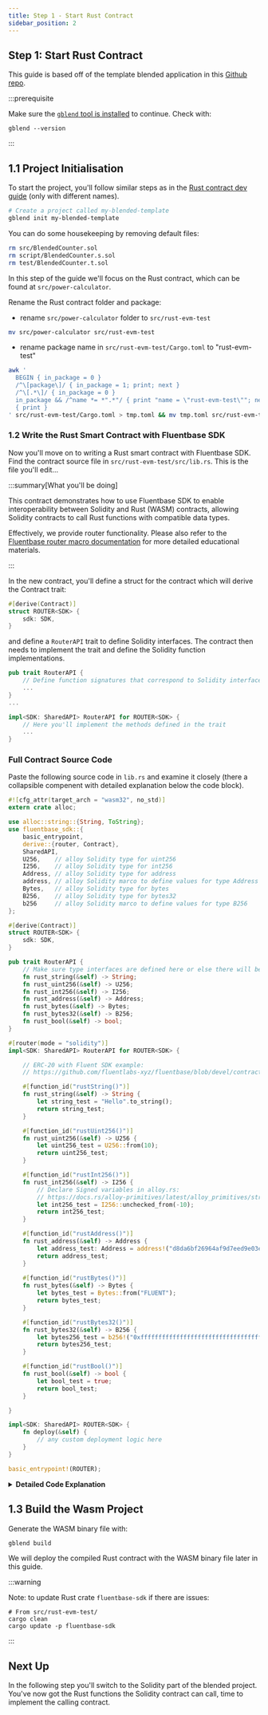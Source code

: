 ```yaml
---
title: Step 1 - Start Rust Contract
sidebar_position: 2
---
```


Step 1: Start Rust Contract
---

This guide is based off of the template blended application in this [Github repo](https://github.com/fluentlabs-xyz/blended-template-foundry-cli).

<!-- Make sure to clone the repo to follow along:

```bash
git clone https://github.com/fluentlabs-xyz/blended-template.git && \
cd blended-template
``` -->

:::prerequisite

Make sure the [`gblend` tool is installed](../../gblend/installation.md) to continue. Check with:

```shell
gblend --version
```

:::

## 1.1 Project Initialisation

To start the project, you'll follow similar steps as in the [Rust contract dev guide](../smart-contracts/rust.mdx#start-a-new-project) (only with different names).

```bash
# Create a project called my-blended-template
gblend init my-blended-template
```

You can do some housekeeping by removing default files:

```bash
rm src/BlendedCounter.sol
rm script/BlendedCounter.s.sol
rm test/BlendedCounter.t.sol
```

In this step of the guide we'll focus on the Rust contract, which can be found at `src/power-calculator`.

Rename the Rust contract folder and package:

- rename `src/power-calculator` folder to `src/rust-evm-test`

```bash
mv src/power-calculator src/rust-evm-test
```

- rename package name in `src/rust-evm-test/Cargo.toml` to "rust-evm-test"

```bash
awk '
  BEGIN { in_package = 0 }
  /^\[package\]/ { in_package = 1; print; next }
  /^\[.*\]/ { in_package = 0 }
  in_package && /^name *= *".*"/ { print "name = \"rust-evm-test\""; next }
  { print }
' src/rust-evm-test/Cargo.toml > tmp.toml && mv tmp.toml src/rust-evm-test/Cargo.toml

```

### 1.2 Write the Rust Smart Contract with Fluentbase SDK

Now you'll move on to writing a Rust smart contract with Fluentbase SDK. Find the contract source file in `src/rust-evm-test/src/lib.rs`. This is the file you'll edit...

:::summary[What you'll be doing]

This contract demonstrates how to use Fluentbase SDK to enable interoperability between Solidity and Rust (WASM) contracts, allowing Solidity contracts to call Rust functions with compatible data types.

Effectively, we provide router functionality. Please also refer to the [Fluentbase router macro documentation](../../fluentbase-sdk/router.md) for more detailed educational materials.

:::

In the new contract, you'll define a struct for the contract which will derive the Contract trait:
```rust
#[derive(Contract)]
struct ROUTER<SDK> {
    sdk: SDK,
}
```

and define a `RouterAPI` trait to define Solidity interfaces. The contract then needs to implement the trait and define the Solidity function implementations.

```rust
pub trait RouterAPI {
    // Define function signatures that correspond to Solidity interface you'll call from.
    ...
}
...

impl<SDK: SharedAPI> RouterAPI for ROUTER<SDK> {
    // Here you'll implement the methods defined in the trait
    ...
}
```

### Full Contract Source Code

Paste the following source code in `lib.rs` and examine it closely (there a collapsible compenent with detailed explanation below the code block).

```rust
#![cfg_attr(target_arch = "wasm32", no_std)]
extern crate alloc;

use alloc::string::{String, ToString};
use fluentbase_sdk::{
    basic_entrypoint,
    derive::{router, Contract},
    SharedAPI,
    U256,    // alloy Solidity type for uint256
    I256,    // alloy Solidity type for int256
    Address, // alloy Solidity type for address
    address, // alloy Solidity marco to define values for type Address
    Bytes,   // alloy Solidity type for bytes
    B256,    // alloy Solidity type for bytes32
    b256     // alloy Solidity marco to define values for type B256
};

#[derive(Contract)]
struct ROUTER<SDK> {
    sdk: SDK,
}

pub trait RouterAPI {
    // Make sure type interfaces are defined here or else there will be a compiler error.
    fn rust_string(&self) -> String;
    fn rust_uint256(&self) -> U256;
    fn rust_int256(&self) -> I256;
    fn rust_address(&self) -> Address;
    fn rust_bytes(&self) -> Bytes;
    fn rust_bytes32(&self) -> B256;
    fn rust_bool(&self) -> bool;
}

#[router(mode = "solidity")]
impl<SDK: SharedAPI> RouterAPI for ROUTER<SDK> {

    // ERC-20 with Fluent SDK example:
    // https://github.com/fluentlabs-xyz/fluentbase/blob/devel/contracts/examples/erc20/lib.rs

    #[function_id("rustString()")]
    fn rust_string(&self) -> String {
        let string_test = "Hello".to_string();
        return string_test;
    }

    #[function_id("rustUint256()")]
    fn rust_uint256(&self) -> U256 {
        let uint256_test = U256::from(10);
        return uint256_test;
    }

    #[function_id("rustInt256()")]
    fn rust_int256(&self) -> I256 {
        // Declare Signed variables in alloy.rs:
        // https://docs.rs/alloy-primitives/latest/alloy_primitives/struct.Signed.html#method.from_dec_str
        let int256_test = I256::unchecked_from(-10);
        return int256_test;
    }

    #[function_id("rustAddress()")]
    fn rust_address(&self) -> Address {
        let address_test: Address = address!("d8da6bf26964af9d7eed9e03e53415d37aa96045"); // vitalik.eth 0xd8da6bf26964af9d7eed9e03e53415d37aa96045
        return address_test;
    }
    
    #[function_id("rustBytes()")]
    fn rust_bytes(&self) -> Bytes {
        let bytes_test = Bytes::from("FLUENT");
        return bytes_test;
    }

    #[function_id("rustBytes32()")]
    fn rust_bytes32(&self) -> B256 {
        let bytes256_test = b256!("0xffffffffffffffffffffffffffffffffffffffffffffffffffffffffffffffff");
        return bytes256_test;
    }

    #[function_id("rustBool()")]
    fn rust_bool(&self) -> bool {
        let bool_test = true;
        return bool_test;
    }

}

impl<SDK: SharedAPI> ROUTER<SDK> {
    fn deploy(&self) {
        // any custom deployment logic here
    }
}

basic_entrypoint!(ROUTER);
```

<details>

<summary><strong>Detailed Code Explanation</strong></summary>

#### 1. `#![cfg_attr(target_arch = "wasm32", no_std)]`

This line is a compiler directive. It specifies that if the target architecture is `wasm32` (WebAssembly 32-bit), the code should be compiled without the standard library (`no_std`). This is necessary for WebAssembly, which doesn't have a full standard library available.

#### 2. `extern crate alloc;` and `extern crate fluentbase_sdk;`

These lines declare external crates (libraries) that the code depends on.

* `alloc` is a core library that provides heap allocation functionality.
* `fluentbase_sdk` is the SDK provided by Fluent for writing contracts.

#### 3. `use alloc::string::{String, ToString};`

This line imports the `String` and `ToString` types from the `alloc` crate. This is necessary because the standard `std` library, which normally includes these, is not available in `no_std` environments.

#### 4. `use fluentbase_sdk::{ basic_entrypoint, derive::{router, function_id, Contract}, SharedAPI };`

This line imports various items from the `fluentbase_sdk` crate:

* `basic_entrypoint` is a macro for defining the main entry point of the contract.
* `router` and `function_id` are macros for routing function calls and defining function signatures.
* `Contract` Trait enabling contract functionality.
* `SharedAPI` is a trait that abstracts the API shared between different environments.

#### 5. `#[derive(Contract)] struct ROUTER;`

This line defines a struct named `ROUTER` and derives a contract implementation for it. The `ROUTER` struct will implement the logic for our contract.

#### 6. `pub trait RouterAPI { fn greeting(&self) -> String; }`

This defines a trait named `RouterAPI` with a single method `greeting`. This method returns a `String`.

#### 7. `#[router(mode = "solidity")] impl<SDK: SharedAPI> RouterAPI for ROUTER<SDK> { ... }`

This block implements the `RouterAPI` trait for the `ROUTER` struct. The `#[router(mode = "solidity")]` attribute indicates that this implementation is for a Solidity-compatible router.

**Inside the Implementation:**

* `#[function_id("greeting()"]` specifies the function signature in Solidity syntax. This tells the router how to call this function from Solidity.
* `fn greeting<SDK: SharedAPI>(&self) -> String { "Hello".to_string() }` is the implementation of the `greeting` method, which simply returns the string "Hello".

#### 8. `impl<SDK: SharedAPI> ROUTER<SDK> { fn deploy(&self) { // any custom deployment logic here } }`

This block provides an additional method `deploy` for the `ROUTER` struct. This method can include custom deployment logic. Currently, it's an empty placeholder.

#### 9. `basic_entrypoint!(ROUTER);`

This macro invocation sets up the `ROUTER` struct as the main entry point for the contract. It handles necessary boilerplate code for contract initialization and invocation.

#### Summary

This Rust code defines a smart contract that will be compiled to WebAssembly. The contract implements a single function `greeting` that returns the string "Hello". The contract is designed to be called from a Solidity environment, showcasing interoperability between different virtual machines. The `basic_entrypoint!` macro ties everything together, making `ROUTER` the entry point for the contract.

</details>

## 1.3 Build the Wasm Project

Generate the WASM binary file with:

```bash
gblend build
```

We will deploy the compiled Rust contract with the WASM binary file later in this guide.

:::warning

Note: to update Rust crate `fluentbase-sdk` if there are issues:

```shell
# From src/rust-evm-test/
cargo clean
cargo update -p fluentbase-sdk
```

:::

## Next Up

In the following step you'll switch to the Solidity part of the blended project. You've now got the Rust functions the Solidity contract can call, time to implement the calling contract.
